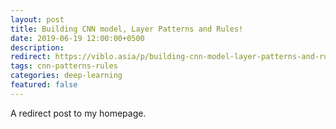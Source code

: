 ```yaml
---
layout: post
title: Building CNN model, Layer Patterns and Rules!
date: 2019-06-19 12:00:00+0500
description:
redirect: https://viblo.asia/p/building-cnn-model-layer-patterns-and-rules-Do754qXQKM6
tags: cnn-patterns-rules
categories: deep-learning
featured: false
---
```


A redirect post to my homepage.
